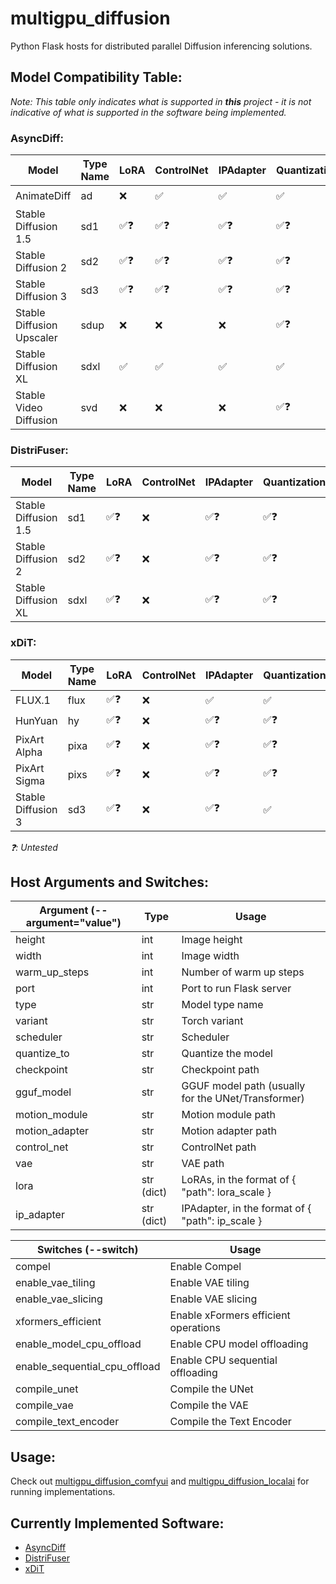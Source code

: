 # multigpu_diffusion

Python Flask hosts for distributed parallel Diffusion inferencing solutions.

## Model Compatibility Table:
*Note: This table only indicates what is supported in **this** project - it is not indicative of what is supported in the software being implemented.*

### AsyncDiff:
| Model                     | Type Name | LoRA | ControlNet | IPAdapter | Quantization | Compile | CPU Offloading |
|---------------------------|-----------|------|------------|-----------|--------------|---------|----------------|
| AnimateDiff               | ad        | ❌    | ✅          | ✅         | ✅            | ✅❓      | ❌              |
| Stable Diffusion 1.5      | sd1       | ✅❓   | ✅❓         | ✅❓        | ✅❓           | ✅❓      | ❌              |
| Stable Diffusion 2        | sd2       | ✅❓   | ✅❓         | ✅❓        | ✅❓           | ✅❓      | ❌              |
| Stable Diffusion 3        | sd3       | ✅❓   | ✅❓         | ✅❓        | ✅❓           | ✅❓      | ❌              |
| Stable Diffusion Upscaler | sdup      | ❌    | ❌          | ❌         | ✅❓           | ✅❓      | ❌              |
| Stable Diffusion XL       | sdxl      | ✅    | ✅          | ✅         | ✅            | ✅❓      | ❌              |
| Stable Video Diffusion    | svd       | ❌    | ❌          | ❌         | ✅❓           | ✅❓      | ❌              |


### DistriFuser:
| Model                | Type Name | LoRA   | ControlNet | IPAdapter | Quantization | Compile | CPU Offloading |
|----------------------|-----------|--------|------------|-----------|--------------|---------|----------------|
| Stable Diffusion 1.5 | sd1       | ✅❓     | ❌          | ✅❓        | ✅❓           | ✅❓      | ❌              |
| Stable Diffusion 2   | sd2       | ✅❓     | ❌          | ✅❓        | ✅❓           | ✅❓      | ❌              |
| Stable Diffusion XL  | sdxl      | ✅❓     | ❌          | ✅❓        | ✅❓           | ✅❓      | ❌              |


### xDiT:
| Model              | Type Name | LoRA   | ControlNet | IPAdapter | Quantization | Compile | CPU Offloading |
|--------------------|-----------|--------|------------|-----------|--------------|---------|----------------|
| FLUX.1             | flux      | ✅❓     | ❌          | ✅         | ✅            | ✅       | ✅❓             |
| HunYuan            | hy        | ✅❓     | ❌          | ✅❓        | ✅❓           | ✅❓      | ✅❓             |
| PixArt Alpha       | pixa      | ✅❓     | ❌          | ✅❓        | ✅❓           | ✅❓      | ✅❓             |
| PixArt Sigma       | pixs      | ✅❓     | ❌          | ✅❓        | ✅❓           | ✅❓      | ✅❓             |
| Stable Diffusion 3 | sd3       | ✅❓     | ❌          | ✅❓        | ✅            | ✅       | ✅❓             |


*❓: Untested*


## Host Arguments and Switches:
| Argument (--argument="value") | Type       | Usage                                              |
|-------------------------------|------------|----------------------------------------------------|
| height                        | int        | Image height                                       |
| width                         | int        | Image width                                        |
| warm_up_steps                 | int        | Number of warm up steps                            |
| port                          | int        | Port to run Flask server                           |
| type                          | str        | Model type name                                    |
| variant                       | str        | Torch variant                                      |
| scheduler                     | str        | Scheduler                                          |
| quantize_to                   | str        | Quantize the model                                 |
| checkpoint                    | str        | Checkpoint path                                    |
| gguf_model                    | str        | GGUF model path (usually for the UNet/Transformer) |
| motion_module                 | str        | Motion module path                                 |
| motion_adapter                | str        | Motion adapter path                                |
| control_net                   | str        | ControlNet path                                    |
| vae                           | str        | VAE path                                           |
| lora                          | str (dict) | LoRAs, in the format of { "path": lora_scale }     |
| ip_adapter                    | str (dict) | IPAdapter, in the format of { "path": ip_scale }   |

| Switches (--switch)           | Usage                                |
|-------------------------------|--------------------------------------|
| compel                        | Enable Compel                        |
| enable_vae_tiling             | Enable VAE tiling                    |
| enable_vae_slicing            | Enable VAE slicing                   |
| xformers_efficient            | Enable xFormers efficient operations |
| enable_model_cpu_offload      | Enable CPU model offloading          |
| enable_sequential_cpu_offload | Enable CPU sequential offloading     |
| compile_unet                  | Compile the UNet                     |
| compile_vae                   | Compile the VAE                      |
| compile_text_encoder          | Compile the Text Encoder             |

## Usage:
Check out [multigpu_diffusion_comfyui](https://github.com/SlackinJack/multigpu_diffusion_comfyui) and [multigpu_diffusion_localai](https://github.com/SlackinJack/multigpu_diffusion_localai) for running implementations.


## Currently Implemented Software:
- [AsyncDiff](https://github.com/czg1225/AsyncDiff)
- [DistriFuser](https://github.com/mit-han-lab/distrifuser)
- [xDiT](https://github.com/xdit-project/xDiT)
